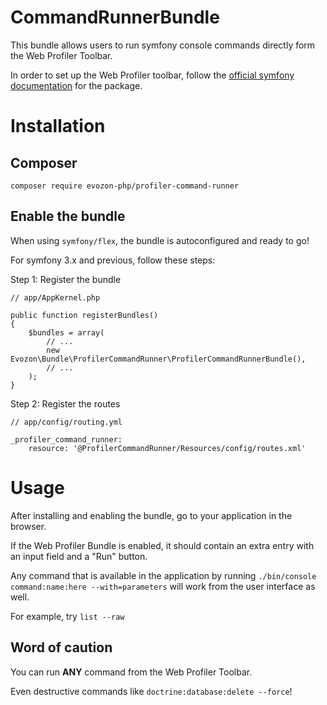 # CommandRunnerBundle

This bundle allows users to run symfony console commands directly form the Web Profiler Toolbar.

In order to set up the Web Profiler toolbar, follow the [official symfony documentation](https://symfony.com/doc/current/profiler.html) for the package.

# Installation
## Composer
``` composer require evozon-php/profiler-command-runner ```
## Enable the bundle
When using `symfony/flex`, the bundle is autoconfigured and ready to go!

For symfony 3.x and previous, follow these steps:

Step 1: Register the bundle

    // app/AppKernel.php

    public function registerBundles()
    {
        $bundles = array(
            // ...
            new Evozon\Bundle\ProfilerCommandRunner\ProfilerCommandRunnerBundle(),
            // ...
        );
    }

Step 2: Register the routes

    // app/config/routing.yml

    _profiler_command_runner:
        resource: '@ProfilerCommandRunner/Resources/config/routes.xml'

# Usage
After installing and enabling the bundle, go to your application in the browser.

If the Web Profiler Bundle is enabled, it should contain an extra entry with an input field and a "Run" button.

Any command that is available in the application by running `./bin/console command:name:here --with=parameters` will work
from the user interface as well.

For example, try `list --raw`

## Word of caution
You can run **ANY** command from the Web Profiler Toolbar.

Even destructive commands like `doctrine:database:delete --force`!